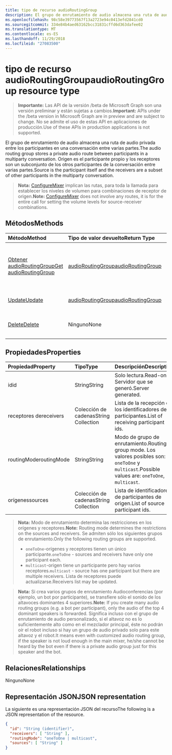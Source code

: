 ```yaml
---
title: tipo de recurso audioRoutingGroup
description: El grupo de enrutamiento de audio almacena una ruta de audio privada entre los participantes en una conversación entre varias partes. Origen es el participante propio y los receptores son un subconjunto de los otros participantes de la conversación entre varias partes.
ms.openlocfilehash: 98c58e39773567f13a2723e94c0413efd2841cd0
ms.sourcegitcommit: 334e84b4aed63162bcc31831cffd6d363dafee02
ms.translationtype: MT
ms.contentlocale: es-ES
ms.lasthandoff: 11/29/2018
ms.locfileid: "27083500"
---
```

# <a name="audioroutinggroup-resource-type"></a><span data-ttu-id="2aa21-104">tipo de recurso audioRoutingGroup</span><span class="sxs-lookup"><span data-stu-id="2aa21-104">audioRoutingGroup resource type</span></span>

> <span data-ttu-id="2aa21-105">**Importante:** Las API de la versión /beta de Microsoft Graph son una versión preliminar y están sujetas a cambios.</span><span class="sxs-lookup"><span data-stu-id="2aa21-105">**Important:** APIs under the /beta version in Microsoft Graph are in preview and are subject to change.</span></span> <span data-ttu-id="2aa21-106">No se admite el uso de estas API en aplicaciones de producción.</span><span class="sxs-lookup"><span data-stu-id="2aa21-106">Use of these APIs in production applications is not supported.</span></span>

<span data-ttu-id="2aa21-107">El grupo de enrutamiento de audio almacena una ruta de audio privada entre los participantes en una conversación entre varias partes.</span><span class="sxs-lookup"><span data-stu-id="2aa21-107">The audio routing group stores a private audio route between participants in a multiparty conversation.</span></span> <span data-ttu-id="2aa21-108">Origen es el participante propio y los receptores son un subconjunto de los otros participantes de la conversación entre varias partes.</span><span class="sxs-lookup"><span data-stu-id="2aa21-108">Source is the participant itself and the receivers are a subset of other participants in the multiparty conversation.</span></span>

> <span data-ttu-id="2aa21-109">**Nota:** [ConfigureMixer](../api/participant-configuremixer.md) implican las rutas, para toda la llamada para establecer los niveles de volumen para combinaciones de receptor de origen.</span><span class="sxs-lookup"><span data-stu-id="2aa21-109">**Note:** [ConfigureMixer](../api/participant-configuremixer.md) does not involve any routes, it is for the entire call for setting the volume levels for source-receiver combinations.</span></span>

## <a name="methods"></a><span data-ttu-id="2aa21-110">Métodos</span><span class="sxs-lookup"><span data-stu-id="2aa21-110">Methods</span></span>

| <span data-ttu-id="2aa21-111">Método</span><span class="sxs-lookup"><span data-stu-id="2aa21-111">Method</span></span>                                                  | <span data-ttu-id="2aa21-112">Tipo de valor devuelto</span><span class="sxs-lookup"><span data-stu-id="2aa21-112">Return Type</span></span>                               | <span data-ttu-id="2aa21-113">Descripción</span><span class="sxs-lookup"><span data-stu-id="2aa21-113">Description</span></span>                                  |
|:--------------------------------------------------------|:------------------------------------------|:---------------------------------------------|
| [<span data-ttu-id="2aa21-114">Obtener audioRoutingGroup</span><span class="sxs-lookup"><span data-stu-id="2aa21-114">Get audioRoutingGroup</span></span>](../api/audioroutinggroup-get.md)| [<span data-ttu-id="2aa21-115">audioRoutingGroup</span><span class="sxs-lookup"><span data-stu-id="2aa21-115">audioRoutingGroup</span></span>](audioroutinggroup.md) | <span data-ttu-id="2aa21-116">Leer las propiedades y las relaciones del objeto audioRoutingGroup.</span><span class="sxs-lookup"><span data-stu-id="2aa21-116">Read properties and relationships of audioRoutingGroup object.</span></span>|
| [<span data-ttu-id="2aa21-117">Update</span><span class="sxs-lookup"><span data-stu-id="2aa21-117">Update</span></span>](../api/audioroutinggroup-update.md)            | [<span data-ttu-id="2aa21-118">audioRoutingGroup</span><span class="sxs-lookup"><span data-stu-id="2aa21-118">audioRoutingGroup</span></span>](audioroutinggroup.md) | <span data-ttu-id="2aa21-119">Actualizar lista de receptores.</span><span class="sxs-lookup"><span data-stu-id="2aa21-119">Update receivers list.</span></span>                       |
| [<span data-ttu-id="2aa21-120">Delete</span><span class="sxs-lookup"><span data-stu-id="2aa21-120">Delete</span></span>](../api/audioroutinggroup-delete.md)            | <span data-ttu-id="2aa21-121">Ninguno</span><span class="sxs-lookup"><span data-stu-id="2aa21-121">None</span></span>                                      | <span data-ttu-id="2aa21-122">Eliminar el grupo de enrutamiento de audio.</span><span class="sxs-lookup"><span data-stu-id="2aa21-122">Delete the audio routing group.</span></span>              |

## <a name="properties"></a><span data-ttu-id="2aa21-123">Propiedades</span><span class="sxs-lookup"><span data-stu-id="2aa21-123">Properties</span></span>

| <span data-ttu-id="2aa21-124">Propiedad</span><span class="sxs-lookup"><span data-stu-id="2aa21-124">Property</span></span>      | <span data-ttu-id="2aa21-125">Tipo</span><span class="sxs-lookup"><span data-stu-id="2aa21-125">Type</span></span>              | <span data-ttu-id="2aa21-126">Descripción</span><span class="sxs-lookup"><span data-stu-id="2aa21-126">Description</span></span>                                                          |
| :----------   | :---------------- | :--------------------------------------------------------------------|
| <span data-ttu-id="2aa21-127">id</span><span class="sxs-lookup"><span data-stu-id="2aa21-127">id</span></span>            | <span data-ttu-id="2aa21-128">String</span><span class="sxs-lookup"><span data-stu-id="2aa21-128">String</span></span>            | <span data-ttu-id="2aa21-129">Solo lectura.</span><span class="sxs-lookup"><span data-stu-id="2aa21-129">Read-only.</span></span> <span data-ttu-id="2aa21-130">Servidor que se generó.</span><span class="sxs-lookup"><span data-stu-id="2aa21-130">Server generated.</span></span>                                         |
| <span data-ttu-id="2aa21-131">receptores de</span><span class="sxs-lookup"><span data-stu-id="2aa21-131">receivers</span></span>     | <span data-ttu-id="2aa21-132">Colección de cadenas</span><span class="sxs-lookup"><span data-stu-id="2aa21-132">String Collection</span></span> | <span data-ttu-id="2aa21-133">Lista de la recepción de los identificadores de participantes.</span><span class="sxs-lookup"><span data-stu-id="2aa21-133">List of receiving participant ids.</span></span>                                   |
| <span data-ttu-id="2aa21-134">routingMode</span><span class="sxs-lookup"><span data-stu-id="2aa21-134">routingMode</span></span>   | <span data-ttu-id="2aa21-135">String</span><span class="sxs-lookup"><span data-stu-id="2aa21-135">String</span></span>            | <span data-ttu-id="2aa21-136">Modo de grupo de enrutamiento.</span><span class="sxs-lookup"><span data-stu-id="2aa21-136">Routing group mode.</span></span>  <span data-ttu-id="2aa21-137">Los valores posibles son: `oneToOne` y `multicast`.</span><span class="sxs-lookup"><span data-stu-id="2aa21-137">Possible values are: `oneToOne`, `multicast`.</span></span>   |
| <span data-ttu-id="2aa21-138">orígenes</span><span class="sxs-lookup"><span data-stu-id="2aa21-138">sources</span></span>       | <span data-ttu-id="2aa21-139">Colección de cadenas</span><span class="sxs-lookup"><span data-stu-id="2aa21-139">String Collection</span></span> | <span data-ttu-id="2aa21-140">Lista de identificadores de participantes de origen.</span><span class="sxs-lookup"><span data-stu-id="2aa21-140">List of source participant ids.</span></span>                                      |

> <span data-ttu-id="2aa21-141">**Nota:** Modo de enrutamiento determina las restricciones en los orígenes y receptores.</span><span class="sxs-lookup"><span data-stu-id="2aa21-141">**Note:** Routing mode determines the restrictions on the sources and receivers.</span></span> <span data-ttu-id="2aa21-142">Se admiten sólo los siguientes grupos de enrutamiento.</span><span class="sxs-lookup"><span data-stu-id="2aa21-142">Only the following routing groups are supported.</span></span>
> - <span data-ttu-id="2aa21-143">`oneToOne`-orígenes y receptores tienen un único participante.</span><span class="sxs-lookup"><span data-stu-id="2aa21-143">`oneToOne` - sources and receivers have only one participant each.</span></span>
> - <span data-ttu-id="2aa21-144">`multicast`-origen tiene un participante pero hay varios receptores.</span><span class="sxs-lookup"><span data-stu-id="2aa21-144">`multicast` - source has one participant but there are multiple receivers.</span></span> <span data-ttu-id="2aa21-145">Lista de receptores puede actualizarse.</span><span class="sxs-lookup"><span data-stu-id="2aa21-145">Receivers list may be updated.</span></span>

> <span data-ttu-id="2aa21-146">**Nota:** Si crea varios grupos de enrutamiento Audioconferencias (por ejemplo, un bot por participante), se transfiere sólo el sonido de los altavoces dominantes 4 superiores.</span><span class="sxs-lookup"><span data-stu-id="2aa21-146">**Note:** If you create many audio routing groups (e.g. a bot per participant), only the audio of the top 4 dominant speakers is forwarded.</span></span> <span data-ttu-id="2aa21-147">Significa incluso con el grupo de enrutamiento de audio personalizado, si el altavoz no es lo suficientemente alto como en el mezclador principal, éste no podrán oír el robot incluso si hay un grupo de audio privado solo para este altavoz y el robot.</span><span class="sxs-lookup"><span data-stu-id="2aa21-147">It means even with customized audio routing group, if the speaker is not loud enough in the main mixer, he/she cannot be heard by the bot even if there is a private audio group just for this speaker and the bot.</span></span>

## <a name="relationships"></a><span data-ttu-id="2aa21-148">Relaciones</span><span class="sxs-lookup"><span data-stu-id="2aa21-148">Relationships</span></span>
<span data-ttu-id="2aa21-149">Ninguno</span><span class="sxs-lookup"><span data-stu-id="2aa21-149">None</span></span>

## <a name="json-representation"></a><span data-ttu-id="2aa21-150">Representación JSON</span><span class="sxs-lookup"><span data-stu-id="2aa21-150">JSON representation</span></span>

<span data-ttu-id="2aa21-151">La siguiente es una representación JSON del recurso</span><span class="sxs-lookup"><span data-stu-id="2aa21-151">The following is a JSON representation of the resource.</span></span>

<!-- {
  "blockType": "resource",
  "optionalProperties": [

  ],
  "@odata.type": "microsoft.graph.audioRoutingGroup"
}-->
```json
{
  "id": "String (identifier)",
  "receivers": [ "String" ],
  "routingMode": "oneToOne | multicast",
  "sources": [ "String" ]
}
```
<!-- uuid: 8fcb5dbc-d5aa-4681-8e31-b001d5168d79
2015-10-25 14:57:30 UTC -->
<!-- {
  "type": "#page.annotation",
  "description": "audioRoutingGroup resource",
  "keywords": "",
  "section": "documentation",
  "tocPath": ""
}-->
